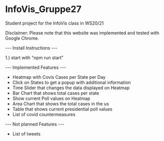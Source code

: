 # InfoVis_Gruppe27
Student project for the InfoVis class in WS20/21

Disclaimer:
Please note that this website was implemented and tested with Google Chrome.


--- Install Instructions ---

1.) start with "npm run start"




--- Implemented Features ---

- Heatmap with Covis Cases per State per Day
- Click on States to get a popup with additional information
- Time Slider that changes the data displayed on Heatmap
- Bar Chart that shows total cases per state
- Show current Poll values on Heatmap
- Area Chart that shows the total cases in the us
- Table that shows current presidential poll values
- List of covid countermeasures


--- Not planned Features ---
- List of tweets




